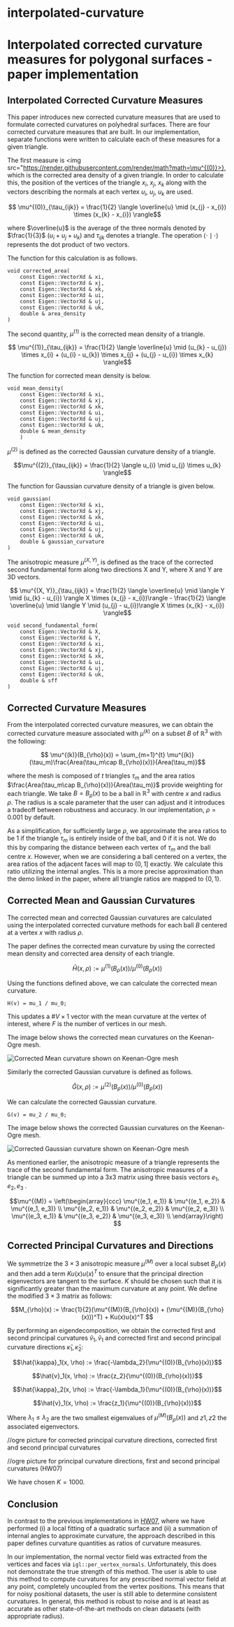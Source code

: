 # interpolated-curvature

# Interpolated corrected curvature measures for polygonal surfaces - paper implementation

  
  

## Interpolated Corrected Curvature Measures

This paper introduces new corrected curvature measures that are used to formulate corrected curvatures on polyhedral surfaces. There are four corrected curvature measures that are built. In our implementation, separate functions were written to calculate each of these measures for a given triangle.

  

The first measure is <img src="https://render.githubusercontent.com/render/math?math=\mu^{(0)}>}, which is the corrected area density of a given triangle. In order to calculate this, the position of the vertices of the triangle $x_{i}$, $x_{j}$, $x_{k}$ along with the vectors describing the normals at each vertex $u_{i}$, $u_{j}$, $u_{k}$ are used.

  

$$ \mu^{(0)}_{\tau_{ijk}} = \frac{1}{2} \langle \overline{u} \mid (x_{j} - x_{i}) \times (x_{k} - x_{i}) \rangle$$

where $\overline{u}$ is the average of the three normals denoted by $\frac{1}{3}$ $(u_{i}+u_{j}+u_{k})$ and $\tau_{ijk}$ denotes a triangle. The operation $\langle \cdot \mid \cdot \rangle$ represents the dot product of two vectors.

  

The function for this calculation is as follows.

  

    void corrected_area(
        const Eigen::VectorXd & xi,
        const Eigen::VectorXd & xj,
        const Eigen::VectorXd & xk,
        const Eigen::VectorXd & ui,
        const Eigen::VectorXd & uj,
        const Eigen::VectorXd & uk,
        double & area_density
    )

  

The second quantity, $\mu^{(1)}$ is the corrected mean density of a triangle.

  

$$ \mu^{(1)}_{\tau_{ijk}} = \frac{1}{2} \langle \overline{u} \mid (u_{k} - u_{j}) \times x_{i} + (u_{i} - u_{k}) \times x_{j} + (u_{j} - u_{i}) \times x_{k} \rangle$$

  

The function for corrected mean density is below.

  

    void mean_density(
        const Eigen::VectorXd & xi,
        const Eigen::VectorXd & xj,
        const Eigen::VectorXd & xk,
        const Eigen::VectorXd & ui,
        const Eigen::VectorXd & uj,
        const Eigen::VectorXd & uk,
        double & mean_density
        )

  

$\mu^{(2)}$ is defined as the corrected Gaussian curvature density of a triangle.

$$\mu^{(2)}_{\tau_{ijk}} = \frac{1}{2} \langle u_{i} \mid u_{j} \times u_{k} \rangle$$

  

The function for Gaussian curvature density of a triangle is given below.

  

    void gaussian(
	    const Eigen::VectorXd & xi,
	    const Eigen::VectorXd & xj,
	    const Eigen::VectorXd & xk,
	    const Eigen::VectorXd & ui,
	    const Eigen::VectorXd & uj,
	    const Eigen::VectorXd & uk,
	    double & gaussian_curvature
    )

  

The anisotropic measure $\mu^{(X,Y)}$, is defined as the trace of the corrected second fundamental form along two directions X and Y, where X and Y are 3D vectors.

  

$$ \mu^{(X, Y)}_{\tau_{ijk}} = \frac{1}{2} \langle \overline{u} \mid \langle Y \mid (u_{k} - u_{i}) \rangle X \times (x_{j} - x_{i})\rangle - \frac{1}{2} \langle \overline{u} \mid \langle Y \mid (u_{j} - u_{i})\rangle X \times (x_{k} - x_{i}) \rangle$$

  

    void second_fundamental_form(
        const Eigen::VectorXd & X,
        const Eigen::VectorXd & Y,
        const Eigen::VectorXd & xi,
        const Eigen::VectorXd & xj,
        const Eigen::VectorXd & xk,
        const Eigen::VectorXd & ui,
        const Eigen::VectorXd & uj,
        const Eigen::VectorXd & uk,
        double & sff
    )

  

## Corrected Curvature Measures

  

From the interpolated corrected curvature measures, we can obtain the corrected curvature measure associated with $\mu^{(k)}$ on a subset $B$ of $\mathbb{R}^3$ with the following:

  

$$ \mu^{(k)}(B_{\rho}(x)) = \sum_{m=1}^{t} \mu^{(k)}(\tau_m)\frac{Area(\tau_m\cap B_{\rho}(x))}{Area(\tau_m)}$$

  

where the mesh is composed of $t$ triangles $\tau_m$ and the area ratios $\frac{Area(\tau_m\cap B_{\rho}(x))}{Area(\tau_m)}$ provide weighting for each triangle. We take $B = B_{\rho}(x)$ to be a ball in $\mathbb{R}^3$ with centre $x$ and radius $\rho$. The radius is a scale parameter that the user can adjust and it introduces a tradeoff between robustness and accuracy. In our implementation, $\rho = 0.001$ by default.

  

As a simplification, for sufficiently large $\rho$, we approximate the area ratios to be $1$ if the triangle $\tau_m$ is entirely inside of the ball, and $0$ if it is not. We do this by comparing the distance between each vertex of $\tau_m$ and the ball centre $x$. However, when we are considering a ball centered on a vertex, the area ratios of the adjacent faces will map to $(0, 1]$ exactly. We calculate this ratio utilizing the internal angles. This is a more precise approximation than the demo linked in the paper, where all triangle ratios are mapped to $\{0, 1\}$.

  
  

## Corrected Mean and Gaussian Curvatures

The corrected mean and corrected Gaussian curvatures are calculated using the interpolated corrected curvature methods for each ball $B$ centered at a vertex $x$ with radius $\rho$.

The paper defines the corrected mean curvature by using the corrected mean density and corrected area density of each triangle.

$$\hat{H}(x, \rho) := \mu^{(1)}(B_{\rho}(x)) / \mu^{(0)}(B_{\rho}(x)) $$

Using the functions defined above, we can calculate the corrected mean curvature.

`H(v) = mu_1 / mu_0;`

This updates a #$V \times 1$ vector with the mean curvature at the vertex of interest, where $F$ is the number of vertices in our mesh.

  

The image below shows the corrected mean curvatures on the Keenan-Ogre mesh.

  

![Corrected Mean curvature shown on Keenan-Ogre mesh](https://i.ibb.co/tx1dLnp/ogre-mean.png)

Similarly the corrected Gaussian curvature is defined as follows.

  

$$\hat{G}(x, \rho) := \mu^{(2)}(B_{\rho}(x)) / \mu^{(0)}(B_{\rho}(x)) $$

We can calculate the corrected Gaussian curvature.

`G(v) = mu_2 / mu_0;`

The image below shows the corrected Gaussian curvatures on the Keenan-Ogre mesh.

![Corrected Gaussian curvature shown on Keenan-Ogre mesh](https://i.ibb.co/B2sWSBF/ogre-gaussian.png)

  

As mentioned earlier, the anisotropic measure of a triangle represents the trace of the second fundamental form. The anisotropic measures of a triangle can be summed up into a 3x3 matrix using three basis vectors $e_{1}, e_{2}, e_{3}$ .

$$\mu^{(M)} = \left(\begin{array}{ccc}
\mu^{(e_1, e_1)}  & \mu^{(e_1, e_2)}  &  \mu^{(e_1, e_3)}  \\
\mu^{(e_2, e_1)}  & \mu^{(e_2, e_2)}  &  \mu^{(e_2, e_3)}  \\
\mu^{(e_3, e_1)}  & \mu^{(e_3, e_2)}  &  \mu^{(e_3, e_3)}  \\
\end{array}\right)
  $$


## Corrected Principal Curvatures and Directions

We symmetrize the $3\times3$ anisotropic measure $\mu^{(M)}$ over a local subset $B_{\rho}(x)$ and then add a term $Ku(x)u(x)^T$ to ensure that the principal direction eigenvectors are tangent to the surface. $K$ should be chosen such that it is significantly greater than the maximum curvature at any point. We define the modified $3\times3$ matrix as follows:

$$M_{\rho}(x) := \frac{1}{2}(\mu^{(M)}(B_{\rho}(x)) + (\mu^{(M)}(B_{\rho}(x)))^T) + Ku(x)u(x)^T $$

By performing an eigendecomposition, we obtain the corrected first and second principal curvatures $\hat{v}_1, \hat{v}_1$ and corrected first and second principal curvature directions $\hat{\kappa}_1, \hat{\kappa}_2$:

$$\hat{\kappa}_1(x, \rho) := \frac{-\lambda_2}{\mu^{(0)}(B_{\rho}(x))}$$

$$\hat{v}_1(x, \rho) := \frac{z_2}{\mu^{(0)}(B_{\rho}(x))}$$

$$\hat{\kappa}_2(x, \rho) := \frac{-\lambda_1}{\mu^{(0)}(B_{\rho}(x))}$$

$$\hat{v}_1(x, \rho) := \frac{z_1}{\mu^{(0)}(B_{\rho}(x))}$$

Where $\lambda_1 \le \lambda_2$ are the two smallest eigenvalues of $\mu^{(M)}(B_{\rho}(x))$ and $z1, z2$ the associated eigenvectors.

//ogre picture for corrected principal curvature directions, corrected first and second principal curvatures

//ogre picture for principal curvature directions, first and second principal curvatures (HW07)

We have chosen $K = 1000$.


## Conclusion


In contrast to the previous implementations in [HW07](https://github.com/alecjacobson/geometry-processing-curvature), where we have performed (i) a local fitting of a quadratic surface and (ii) a summation of internal angles to approximate curvature, the approach described in this paper defines curvature quantities as ratios of curvature measures.

  

In our implementation, the normal vector field was extracted from the vertices and faces via `igl::per_vertex_normals`. Unfortunately, this does not demonstrate the true strength of this method. The user is able to use this method to compute curvatures for any prescribed normal vector field at any point, completely uncoupled from the vertex positions. This means that for noisy positional datasets, the user is still able to determine consistent curvatures. In general, this method is robust to noise and is at least as accurate as other state-of-the-art methods on clean datasets (with appropriate radius).

